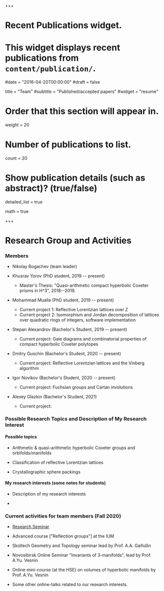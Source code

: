 +++
# Recent Publications widget.
# This widget displays recent publications from `content/publication/`.

#date = "2016-04-20T00:00:00"
#draft = false



title = "Team"
#subtitle = "Published/accepted papers"
#widget = "resume"

# Order that this section will appear in.
weight = 20



# Number of publications to list.
count = 20

# Show publication details (such as abstract)? (true/false)
detailed_list = true

math = true


+++

# Research Group and Activities


### Members

- Nikolay Bogachev (team leader)

- Khusrav Yorov (PhD student, 2019 -- present)

  + Master's Thesis: "Quasi-arithmetic compact hyperbolic Coxeter prisms in H^3", 2018--2019.

- Mohammad Mualla (PhD student, 2019 -- present)

  + Current project 1: Reflective Lorentzian lattices over Z
  + Current project 2: Isomorphism and Jordan decomposition of lattices over quadratic rings of integers, software implementation

- Stepan Alexandrov (Bachelor's Student, 2019 -- present)

  + Current project: Gale diagrams and combinatorial properties of compact hyperbolic Coxeter polytopes

- Dmitry Guschin (Bachelor's Student, 2020 -- present)

  + Current project: Reflective Lorentzian lattices and the Vinberg algorithm

- Igor Novikov (Bachelor's Student, 2020 -- present)

  + Current project: Fuchsian groups and Cartan involutions

- Alexey Glazkin (Bachelor's Student, 2021)

  + Current project:


### Possible Research Topics and Description of My Research Interest

#### Possible topics

- Arithmetic & quasi-arithmetic hyperbolic Coxeter groups and orbifolds/manifolds

- Classification of reflective Lorentzian lattices

- Crystallographic sphere packings

#### My research interests (some notes for students)

- Description of my research interests

- 


### Current activities for team members (Fall 2020)



- [Research Seminar](https://nvbogachev.netlify.app/teaching/ressem20f/)

- Advanced course ["Reflection groups"] at the IUM

- Skoltech Geometry and Topology seminar lead by Prof. A.A. Gaifullin

- Novosibirsk Online Seminar "Invariants of 3-manifolds", lead by Prof. A.Yu. Vesnin

- Online mini-course (at the HSE) on volumes of hyperbolic manifolds by Prof. A.Yu. Vesnin

- Some other online-talks related to our research interests.

